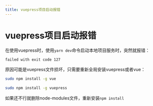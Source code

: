 ```yaml
---
title: vuepress项目启动报错
---
```


# vuepress项目启动报错

在使用vuepress时，使用`yarn dev`命令启动本地项目服务时，突然就报错：

```Bash
failed with exit code 127
```

原因可能是vuepress文件损坏，只需要重新全局安装vuepress或者vue：

```Bash
sudo npm install -g vue
 
sudo npm install -g vuepress
```

如果还不行就删除node-modules文件，重新安装`npm install`